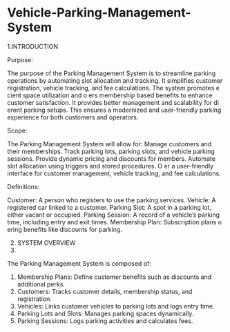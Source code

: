 # Vehicle-Parking-Management-System
 1.INTRODUCTION
 
 Purpose:
 
 The purpose of the Parking Management System is to streamline parking operations by 
automating slot allocation and tracking. It simplifies customer registration, vehicle tracking, 
and fee calculations. The system promotes e cient space utilization and o ers membership
based benefits to enhance customer satisfaction. It provides better management and 
scalability for di erent parking setups. This ensures a modernized and user-friendly parking 
experience for both customers and operators. 

Scope:

 The Parking Management System will allow for:
 Manage customers and their memberships.
 Track parking lots, parking slots, and vehicle parking sessions.
 Provide dynamic pricing and discounts for members.
 Automate slot allocation using triggers and stored procedures.
 O er a user-friendly interface for customer management, vehicle tracking, and fee 
calculations.

 Definitions:
 
 Customer: A person who registers to use the parking services.
 Vehicle: A registered car linked to a customer.
 Parking Slot: A spot in a parking lot, either vacant or occupied.
 Parking Session: A record of a vehicle’s parking time, including entry and exit times.
 Membership Plan: Subscription plans o ering benefits like discounts for parking.
 
 2. SYSTEM OVERVIEW
 3. 
 The Parking Management System is composed of:

 1. Membership Plans: Define customer benefits such as discounts and additional perks.
 2. Customers: Tracks customer details, membership status, and registration.
 3. Vehicles: Links customer vehicles to parking lots and logs entry time.
4. Parking Lots and Slots: Manages parking spaces dynamically.
 5. Parking Sessions: Logs parking activities and calculates fees.
